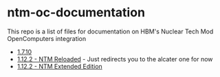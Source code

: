 # ntm-oc-documentation
This repo is a list of files for documentation on HBM's Nuclear Tech Mod OpenComputers integration


- [1.7.10](https://github.com/Voxelstice/ntm-oc-documentation/blob/main/1.7.10.md)
- [1.12.2 - NTM Reloaded](https://github.com/Voxelstice/ntm-oc-documentation/blob/main/alcater-1.12.2.md) - Just redirects you to the alcater one for now
- [1.12.2 - NTM Extended Edition](https://github.com/Voxelstice/ntm-oc-documentation/blob/main/alcater-1.12.2.md)
